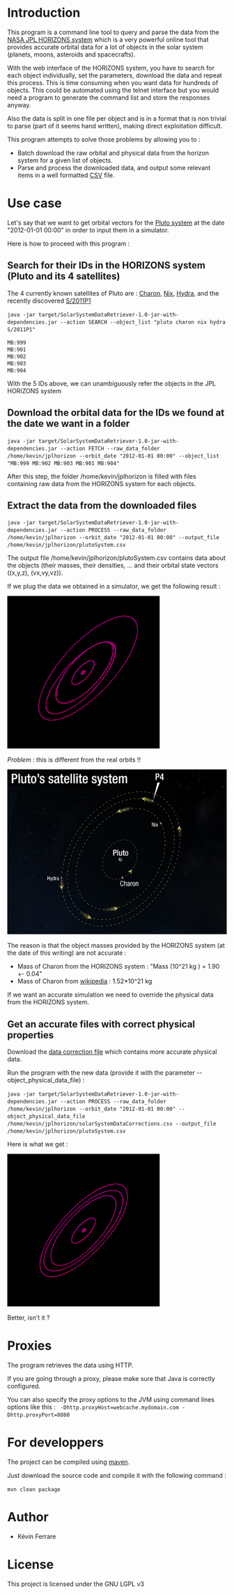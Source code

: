 # Introduction
This program is a command line tool to query and parse the data from the [NASA JPL HORIZONS system](http://ssd.jpl.nasa.gov/?horizons) which is a very powerful online tool that provides accurate orbital data for a lot of objects in the solar system (planets, moons, asteroids and spacecrafts).

With the web interface of the HORIZONS system, you have to search for each object individually, set the parameters, download the data and repeat this process. This is time consuming when you want data for hundreds of objects. This could be automated using the telnet interface but you would need a program to generate the command list and store the responses anyway.

Also the data is split in one file per object and is in a format that is non trivial to parse (part of it seems hand written), making direct exploitation difficult.


This program attempts to solve those problems by allowing you to :
 * Batch download the raw orbital and physical data from the horizon system for a given list of objects.
 * Parse and process the downloaded data, and output some relevant items in a well formatted [CSV](http://en.wikipedia.org/wiki/Comma-separated_values) file.

# Use case

Let's say that we want to get orbital vectors for the [Pluto system](http://en.wikipedia.org/wiki/Moons_of_Pluto) at the date "2012-01-01 00:00" in order to input them in a simulator.

Here is how to proceed with this program :

## Search for their IDs in the HORIZONS system (Pluto and its 4 satellites)

The 4 currently known satellites of Pluto are : [Charon](http://en.wikipedia.org/wiki/Charon_(moon)), [Nix](http://en.wikipedia.org/wiki/Nix_(moon)), [Hydra](http://en.wikipedia.org/wiki/Hydra_(moon)), and the recently discovered [S/2011P1](http://en.wikipedia.org/wiki/S/2011_P_1)

`java -jar target/SolarSystemDataRetriever-1.0-jar-with-dependencies.jar --action SEARCH --object_list "pluto charon nix hydra S/2011P1"`
```
MB:999
MB:901
MB:902
MB:903
MB:904
```

With the 5 IDs above, we can unambiguously refer the objects in the JPL HORIZONS system


## Download the orbital data for the IDs we found at the date we want in a folder

`java -jar target/SolarSystemDataRetriever-1.0-jar-with-dependencies.jar --action FETCH --raw_data_folder /home/kevin/jplhorizon --orbit_date "2012-01-01 00:00" --object_list "MB:999 MB:902 MB:903 MB:901 MB:904"`

After this step, the folder /home/kevin/jplhorizon is filled with files containing raw data from the HORIZONS system for each objects.

## Extract the data from the downloaded files

`java -jar target/SolarSystemDataRetriever-1.0-jar-with-dependencies.jar --action PROCESS --raw_data_folder /home/kevin/jplhorizon --orbit_date "2012-01-01 00:00" --output_file /home/kevin/jplhorizon/plutoSystem.csv`

The output file /home/kevin/jplhorizon/plutoSystem.csv contains data about the objects (their masses, their densities, ... and their orbital state vectors ((x,y,z), (vx,vy,vz)).

If we plug the data we obtained in a simulator, we get the following result :

![bad](https://github.com/kevinferrare/solar-system-data-retriever/blob/master/src/doc/PlutoSystemBad.png)

*Problem* : this is different from the real orbits !!

![wikipedia](https://github.com/kevinferrare/solar-system-data-retriever/blob/master/src/doc/PlutoSystemWikipedia.jpg)

The reason is that the object masses provided by the HORIZONS system (at the date of this writing) are not accurate :
 * Mass of Charon from the HORIZONS system : "Mass (10^21 kg )        =   1.90 +- 0.04"
 * Mass of Charon from [wikipedia](http://en.wikipedia.org/wiki/Charon_(moon)) : 1.52*10^21 kg

If we want an accurate simulation we need to override the physical data from the HORIZONS system.

## Get an accurate files with correct physical properties

Download the [data correction file](https://github.com/kevinferrare/solar-system-data-retriever/blob/master/src/doc/solarSystemDataCorrections.csv) which contains more accurate physical data.

Run the program with the new data (provide it with the parameter --object_physical_data_file) :

`java -jar target/SolarSystemDataRetriever-1.0-jar-with-dependencies.jar --action PROCESS --raw_data_folder /home/kevin/jplhorizon --orbit_date "2012-01-01 00:00" --object_physical_data_file /home/kevin/jplhorizon/solarSystemDataCorrections.csv --output_file /home/kevin/jplhorizon/plutoSystem.csv`

Here is what we get :

![good](https://github.com/kevinferrare/solar-system-data-retriever/blob/master/src/doc/PlutoSystemGood.png)

Better, isn't it ?

# Proxies
The program retrieves the data using HTTP.

If you are going through a proxy, please make sure that Java is correctly configured.

You can also specify the proxy options to the JVM using command lines options like this :
` -Dhttp.proxyHost=webcache.mydomain.com -Dhttp.proxyPort=8080`

# For developpers
The project can be compiled using [maven](http://maven.apache.org/).

Just download the source code and compile it with the following command :

`mvn clean package`

# Author
  * Kévin Ferrare

# License
This project is licensed under the GNU LGPL v3
